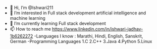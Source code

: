 - 👋 Hi, I’m @Ishwari211
- 👀 I’m interested in Full stack development artificial intelligence and machine learning 
- 🌱 I’m currently learning Full stack development
- 📫 How to reach me https://www.linkedin.com/in/ishwari-jadhav-1b6262272
-Languages I know : Marathi, Hindi, English, Sanskrit, German
  -Programming Languages
  1.C
  2.C++
  3.Java
  4.Python
  5.Linux
<!---
Ishwari211/Ishwari211 is a ✨ special ✨ repository because its `README.md` (this file) appears on your GitHub profile.
You can click the Preview link to take a look at your changes.
--->
